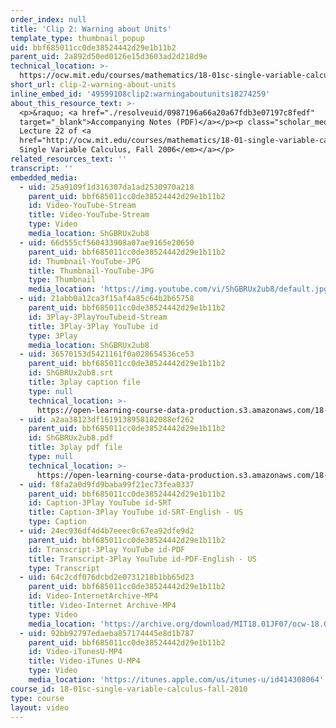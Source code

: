 ```yaml
---
order_index: null
title: 'Clip 2: Warning about Units'
template_type: thumbnail_popup
uid: bbf685011cc0de38524442d29e1b11b2
parent_uid: 2a892d50ed0126e15d3603ad2d218d9e
technical_location: >-
  https://ocw.mit.edu/courses/mathematics/18-01sc-single-variable-calculus-fall-2010/unit-3-the-definite-integral-and-its-applications/part-b-second-fundamental-theorem-areas-volumes/session-59-volume-of-a-parabaloid-revolving-about-y-axis/clip-2-warning-about-units
short_url: clip-2-warning-about-units
inline_embed_id: '49599108clip2:warningaboutunits18274259'
about_this_resource_text: >-
  <p>&raquo; <a href="./resolveuid/0987196a66a20a67fdb3e07197c8fedf"
  target="_blank">Accompanying Notes (PDF)</a></p><p class="scholar_medsm">From
  Lecture 22 of <a
  href="http://ocw.mit.edu/courses/mathematics/18-01-single-variable-calculus-fall-2006/video-lectures/"><em>18.01
  Single Variable Calculus, Fall 2006</em></a></p>
related_resources_text: ''
transcript: ''
embedded_media:
  - uid: 25a9109f1d316307da1ad2530970a218
    parent_uid: bbf685011cc0de38524442d29e1b11b2
    id: Video-YouTube-Stream
    title: Video-YouTube-Stream
    type: Video
    media_location: ShGBRUx2ub8
  - uid: 66d555cf560433908a07ae9165e20650
    parent_uid: bbf685011cc0de38524442d29e1b11b2
    id: Thumbnail-YouTube-JPG
    title: Thumbnail-YouTube-JPG
    type: Thumbnail
    media_location: 'https://img.youtube.com/vi/ShGBRUx2ub8/default.jpg'
  - uid: 21abb0a12ca3f15af4a85c64b2b65758
    parent_uid: bbf685011cc0de38524442d29e1b11b2
    id: 3Play-3PlayYouTubeid-Stream
    title: 3Play-3Play YouTube id
    type: 3Play
    media_location: ShGBRUx2ub8
  - uid: 36570153d5421161f0a028654536ce53
    parent_uid: bbf685011cc0de38524442d29e1b11b2
    id: ShGBRUx2ub8.srt
    title: 3play caption file
    type: null
    technical_location: >-
      https://open-learning-course-data-production.s3.amazonaws.com/18-01sc-single-variable-calculus-fall-2010/5ea878ac9fbf0115227c4c7ff574457c_ShGBRUx2ub8.srt
  - uid: a2aa38123df1619138958182088ef262
    parent_uid: bbf685011cc0de38524442d29e1b11b2
    id: ShGBRUx2ub8.pdf
    title: 3play pdf file
    type: null
    technical_location: >-
      https://open-learning-course-data-production.s3.amazonaws.com/18-01sc-single-variable-calculus-fall-2010/354fe24e07405e4091652b7c51d80155_ShGBRUx2ub8.pdf
  - uid: f8fa2a0d9fd9baba99f21ec73fea0337
    parent_uid: bbf685011cc0de38524442d29e1b11b2
    id: Caption-3Play YouTube id-SRT
    title: Caption-3Play YouTube id-SRT-English - US
    type: Caption
  - uid: 24ec936df4d4b7eeec0c67ea92dfe9d2
    parent_uid: bbf685011cc0de38524442d29e1b11b2
    id: Transcript-3Play YouTube id-PDF
    title: Transcript-3Play YouTube id-PDF-English - US
    type: Transcript
  - uid: 64c2cdf076dcbd2e0731218b1bb65d23
    parent_uid: bbf685011cc0de38524442d29e1b11b2
    id: Video-InternetArchive-MP4
    title: Video-Internet Archive-MP4
    type: Video
    media_location: 'https://archive.org/download/MIT18.01JF07/ocw-18.01-f07-lec22_300k.mp4'
  - uid: 92bb92797edaeba857174445e8d1b787
    parent_uid: bbf685011cc0de38524442d29e1b11b2
    id: Video-iTunesU-MP4
    title: Video-iTunes U-MP4
    type: Video
    media_location: 'https://itunes.apple.com/us/itunes-u/id414308064'
course_id: 18-01sc-single-variable-calculus-fall-2010
type: course
layout: video
---
```

